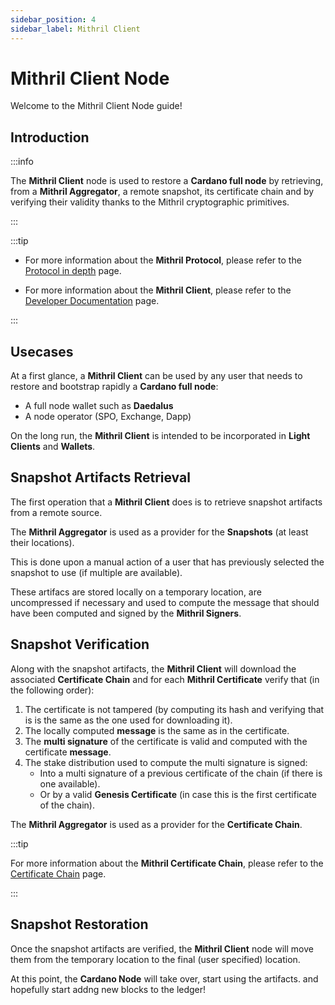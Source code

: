 ```yaml
---
sidebar_position: 4
sidebar_label: Mithril Client
---
```


# Mithril Client Node

Welcome to the Mithril Client Node guide!

## Introduction

:::info

The **Mithril Client** node is used to restore a **Cardano full node** by retrieving, from a **Mithril Aggregator**, a remote snapshot, its certificate chain and by verifying their validity thanks to the Mithril cryptographic primitives.

:::

:::tip

* For more information about the **Mithril Protocol**, please refer to the [Protocol in depth](../mithril-protocol/protocol.md) page.

* For more information about the **Mithril Client**, please refer to the [Developer Documentation](../../manual/developer-docs/nodes/mithril-client.md) page.

:::

## Usecases

At a first glance, a **Mithril Client** can be used by any user that needs to restore and bootstrap rapidly a **Cardano full node**:

* A full node wallet such as **Daedalus**
* A node operator (SPO, Exchange, Dapp)

On the long run, the **Mithril Client** is intended to be incorporated in **Light Clients** and **Wallets**.

## Snapshot Artifacts Retrieval

The first operation that a **Mithril Client** does is to retrieve snapshot artifacts from a remote source.

The **Mithril Aggregator** is used as a provider for the **Snapshots** (at least their locations).

This is done upon a manual action of a user that has previously selected the snapshot to use (if multiple are available).

These artifacs are stored locally on a temporary location, are uncompressed if necessary and used to compute the message that should have been computed and signed by the **Mithril Signers**.

## Snapshot Verification

Along with the snapshot artifacts, the **Mithril Client** will download the associated **Certificate Chain** and for each **Mithril Certificate** verify that (in the following order):

1. The certificate is not tampered (by computing its hash and verifying that is is the same as the one used for downloading it).
2. The locally computed **message** is the same as in the certificate.
3. The **multi signature** of the certificate is valid and computed with the certificate **message**.
4. The stake distribution used to compute the multi signature is signed:
    * Into a multi signature of a previous certificate of the chain (if there is one available).
    * Or by a valid **Genesis Certificate** (in case this is the first certificate of the chain).

The **Mithril Aggregator** is used as a provider for the **Certificate Chain**.

:::tip

For more information about the **Mithril Certificate Chain**, please refer to the [Certificate Chain](../mithril-protocol/certificates.md) page.

:::

## Snapshot Restoration

Once the snapshot artifacts are verified, the **Mithril Client** node will move them from the temporary location to the final (user specified) location.

At this point, the **Cardano Node** will take over, start using the artifacts. and hopefully start addng new blocks to the ledger!
